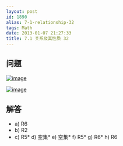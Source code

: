 ```yaml
---
layout: post
id: 1890
alias: 7-1-relationship-32
tags: Math
date: 2013-01-07 21:27:33
title: 7.1 关系及其性质 32
---
```


## 问题

[![image](http://freewind.me/wp-content/uploads/2013/01/image_thumb138.png "image")](http://freewind.me/wp-content/uploads/2013/01/image137.png)

[![image](http://freewind.me/wp-content/uploads/2013/01/image_thumb139.png "image")](http://freewind.me/wp-content/uploads/2013/01/image138.png)

## 解答

*   a) R6
*   b) R2
*   c) R5*   d) 空集*   e) 空集*   f) R5*   g) R6*   h) R6
